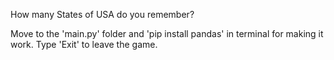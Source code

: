 How many States of USA do you remember?

Move to the 'main.py' folder and 'pip install pandas' in terminal for making it work.
Type 'Exit' to leave the game.
